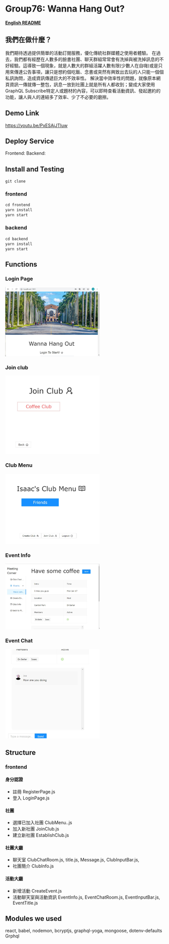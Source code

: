 # Group76: Wanna Hang Out?
**[English README](./README.en.md)**
## 我們在做什麼？
 我們期待透過提供簡單的活動訂閱服務，優化傳統社群媒體之使用者體驗。
 在過去，我們都有經歷在人數多的臉書社團、聊天群組常常會有洗掉與被洗掉訊息的不好經驗。這導致一個現象，就是人數大的群組活躍人數有限(少數人在自嗨)或是只用來傳達公告事項，讓只是想約個吃飯、念書或突然有興致出去玩的人只能一個個私訊詢問，造成資訊傳遞巨大的不效率性。
 解決當中效率性的問題，就像原本網頁資訊一傳就傳一整包，訊息一放到社團上就是所有人都收到；變成大家使用GraphQL Subscribe特定人或題材的內容，可以即時查看活動資訊、發起邀約的功能，讓人與人的連結多了效率、少了不必要的磨擦。
 
## Demo Link
https://youtu.be/PxESAjJTIuw

## Deploy Service
Frontend:
Backend:

## Install and Testing
```
git clone
```
### frontend
```
cd frontend
yarn install
yarn start
```
### backend
```
cd backend
yarn install
yarn start
```
## Functions   
### Login Page          
<img src="./demoImg/Login.jpg" width="300" >   

### Join club          
<img src="./demoImg/JoinClub.jpg" width="300" >   

### Club Menu           
<img src="./demoImg/ClubMenu.jpg"  width="300">   

### Event Info            
<img src="./demoImg/EventInfo.jpg"  width="300">   

### Event Chat           
<img src="./demoImg/EventChat.jpg" alt="Login Page" width="300">          

## Structure
### frontend
#### 身分認證
- 註冊 RegisterPage.js
- 登入 LoginPage.js
#### 社團
- 選擇已加入社團 ClubMenu..js
- 加入新社團 JoinClub.js
- 建立新社團 EstablishClub.js
#### 社團大廳
- 聊天室 ClubChatRoom.js, title.js, Message.js, ClubInputBar.js, 
- 社團簡介 ClubInfo.js
#### 活動大廳
- 新增活動 CreateEvent.js
- 活動聊天室與活動資訊 EventInfo.js, EventChatRoom.js, EventInputBar.js, EventTitle.js

## Modules we used
react, 
babel, 
nodemon, 
bcryptjs, 
graphql-yoga, 
mongoose, 
dotenv-defaults
Grphql





